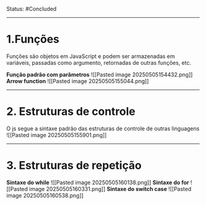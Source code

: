 Status: #Concluded 

---
# 1.Funções
Funções são objetos em JavaScript e podem ser armazenadas em variáveis, passadas como argumento, retornadas de outras funções, etc.

**Função padrão com parâmetros**
![[Pasted image 20250505154432.png]]
**Arrow function**
![[Pasted image 20250505155044.png]]

---
# 2. Estruturas de controle
O js segue a sintaxe padrão das estruturas de controle de outras linguagens
![[Pasted image 20250505155901.png]]

---
# 3. Estruturas de repetição

**Sintaxe do while**
![[Pasted image 20250505160138.png]]
**Sintaxe do for**
![[Pasted image 20250505160331.png]]
**Sintaxe do switch case**
![[Pasted image 20250505160538.png]]



